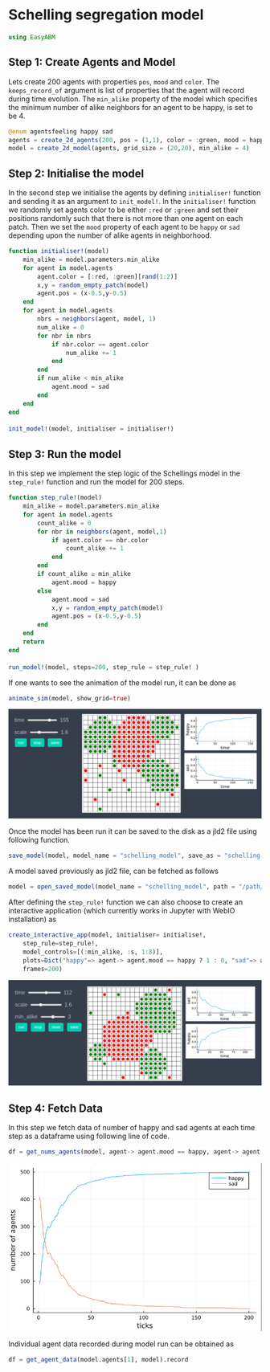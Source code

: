 
# Schelling segregation model

```julia
using EasyABM
```

## Step 1: Create Agents and Model

Lets create 200 agents with properties `pos`, `mood` and `color`. The `keeps_record_of` argument is list of properties that the agent will record during time evolution. The `min_alike` property of the model which specifies the minimum number of alike neighbors for an agent to be happy, is set to be 4. 

```julia
@enum agentsfeeling happy sad
agents = create_2d_agents(200, pos = (1,1), color = :green, mood = happy, keeps_record_of=[:pos, :mood])
model = create_2d_model(agents, grid_size = (20,20), min_alike = 4)
```

## Step 2: Initialise the model

In the second step we initialise the agents by defining `initialiser!` function and sending it as an argument to `init_model!`. In the `initialiser!` function we randomly set agents color to be either `:red` or `:green` and set their positions randomly such that there is not more than one agent on each patch. Then we set the `mood` property of each agent to be `happy` or `sad` depending upon the number of alike agents in neighborhood. 


```julia
function initialiser!(model)
    min_alike = model.parameters.min_alike
    for agent in model.agents
        agent.color = [:red, :green][rand(1:2)]
        x,y = random_empty_patch(model)   
        agent.pos = (x-0.5,y-0.5)
    end    
    for agent in model.agents
        nbrs = neighbors(agent, model, 1)
        num_alike = 0
        for nbr in nbrs
            if nbr.color == agent.color
                num_alike += 1
            end
        end
        if num_alike < min_alike
            agent.mood = sad
        end
    end
end

init_model!(model, initialiser = initialiser!)
```

## Step 3: Run the model

In this step we implement the step logic of the Schellings model in the `step_rule!` function and run the model for 200 steps. 



```julia
function step_rule!(model)
    min_alike = model.parameters.min_alike
    for agent in model.agents
        count_alike = 0
        for nbr in neighbors(agent, model,1)
            if agent.color == nbr.color
                count_alike += 1
            end
        end
        if count_alike ≥ min_alike
            agent.mood = happy
        else
            agent.mood = sad
            x,y = random_empty_patch(model) 
            agent.pos = (x-0.5,y-0.5)
        end
    end
    return
end

run_model!(model, steps=200, step_rule = step_rule! )
```

If one wants to see the animation of the model run, it can be done as 

```julia
animate_sim(model, show_grid=true)
```

![png](assets/Schelling/SchellingAnim1.png)


Once the model has been run it can be saved to the disk as a jld2 file using following function.

```julia
save_model(model, model_name = "schelling_model", save_as = "schelling.jld2", folder = "/path/to/folder/")
```

A model saved previously as jld2 file, can be fetched as follows 

```julia
model = open_saved_model(model_name = "schelling_model", path = "/path/to/folder/schelling.jld2")
```

After defining the `step_rule!` function we can also choose to create an interactive application (which currently works in Jupyter with WebIO installation) as 

```julia
create_interactive_app(model, initialiser= initialise!,
    step_rule=step_rule!,
    model_controls=[(:min_alike, :s, 1:8)], 
    plots=Dict("happy"=> agent-> agent.mood == happy ? 1 : 0, "sad"=> agent-> agent.mood == sad ? 1 : 0),
    frames=200) 
```

![png](assets/Schelling/SchellingIntApp.png)




## Step 4: Fetch Data 

In this step we fetch data of number of happy and sad agents at each time step as a dataframe using following line of code. 

```julia
df = get_nums_agents(model, agent-> agent.mood == happy, agent-> agent.mood == sad,labels=["happy","sad"], plot_result=true)
```

![png](assets/Schelling/SchellingPlot1.png)

Individual agent data recorded during model run can be obtained as 

```julia
df = get_agent_data(model.agents[1], model).record
```
    


